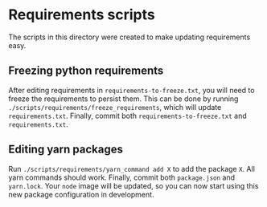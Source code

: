 <!--
 Copyright © 2022 Intel Corporation

 SPDX-License-Identifier: Apache License 2.0
 -->
# Requirements scripts

The scripts in this directory were created to make updating requirements easy.

## Freezing python requirements

After editing requirements in `requirements-to-freeze.txt`, you will need to freeze the requirements to persist them.
This can be done by running `./scripts/requirements/freeze_requirements`, which will update `requirements.txt`.
Finally, commit both `requirements-to-freeze.txt` and `requirements.txt`.

## Editing yarn packages

Run `./scripts/requirements/yarn_command add X` to add the package `X`.
All yarn commands should work.
Finally, commit both `package.json` and `yarn.lock`.
Your `node` image will be updated, so you can now start using this new package configuration in development.
